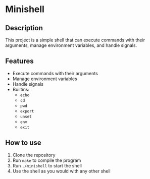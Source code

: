 # Minishell

## Description

This project is a simple shell that can execute commands with their arguments, manage environment variables, and handle signals.

## Features

- Execute commands with their arguments
- Manage environment variables
- Handle signals
- Builtins:
  - `echo`
  - `cd`
  - `pwd`
  - `export`
  - `unset`
  - `env`
  - `exit`

## How to use

1. Clone the repository
2. Run `make` to compile the program
3. Run `./minishell` to start the shell
4. Use the shell as you would with any other shell

